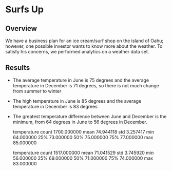 # Surfs Up

## Overview

We have a business plan for an ice cream/surf shop on the island of Oahu; however, one possible investor wants to know more about the weather. To satisfy his concerns, we performed analytics on a weather data set.

## Results

* The average temperature in June is 75 degrees and the average temperature in December is 71 degrees, so there is not much change from summer to winter

* The high temperature in June is 85 degrees and the average temperature in December is 83 degrees

* The greatest temperature difference between June and December is the minimum, from 64 degrees in June to 56 degrees in December.



	temperature
count	1700.000000
mean	74.944118
std	3.257417
min	64.000000
25%	73.000000
50%	75.000000
75%	77.000000
max	85.000000

	temperature
count	1517.000000
mean	71.041529
std	3.745920
min	56.000000
25%	69.000000
50%	71.000000
75%	74.000000
max	83.000000